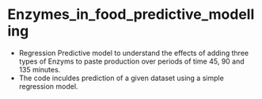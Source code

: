 # Enzymes_in_food_predictive_modelling
* Regression Predictive model to understand the effects of adding three types of Enzyms to paste production over periods of time 45, 90 and 135 minutes.
* The code inculdes prediction of a given dataset using a simple regression model.
